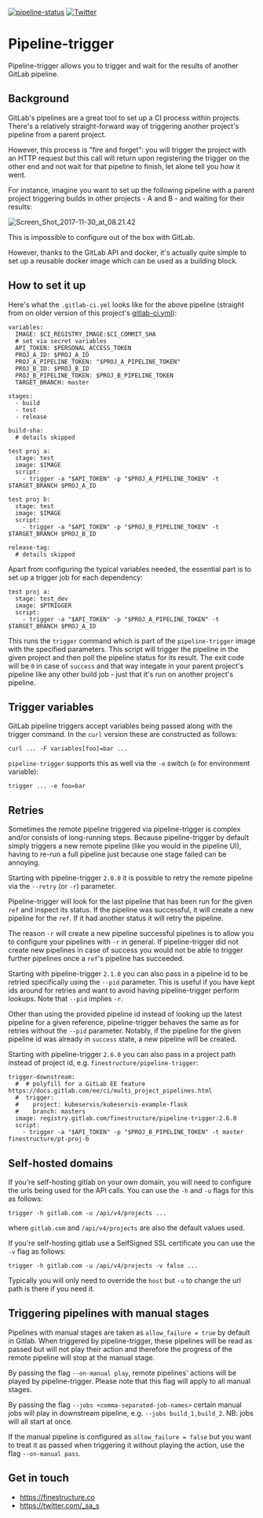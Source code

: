 [![pipeline-status](https://gitlab.com/finestructure/pipeline-trigger/badges/master/build.svg)](https://gitlab.com/finestructure/pipeline-trigger/pipelines)
[![Twitter](https://img.shields.io/badge/twitter-@__sa__s-blue.svg?logo=twitter)](https://twitter.com/_sa_s)

# Pipeline-trigger

Pipeline-trigger allows you to trigger and wait for the results of another GitLab pipeline.

## Background

GitLab's pipelines are a great tool to set up a CI process within projects. There's a relatively straight-forward way of triggering another project's pipeline from a parent project.

However, this process is "fire and forget": you will trigger the project with an HTTP request but this call will return upon registering the trigger on the other end and not wait for that pipeline to finish, let alone tell you how it went.

For instance, imagine you want to set up the following pipeline with a parent project triggering builds in other projects - A and B - and waiting for their results:

![Screen_Shot_2017-11-30_at_08.21.42](/uploads/c906618303dcf0124185b97f56d3fe97/Screen_Shot_2017-11-30_at_08.21.42.png)

This is impossible to configure out of the box with GitLab.

However, thanks to the GitLab API and docker, it's actually quite simple to set up a reusable docker image which can be used as a building block.

## How to set it up

Here's what the `.gitlab-ci.yml` looks like for the above pipeline (straight from on older version of this project's [gitlab-ci.yml](https://gitlab.com/finestructure/pipeline-trigger/blob/a052c9f47d7f0fdafb9641ccb9ef831b8e1ad49a/.gitlab-ci.yml)):

```
variables:
  IMAGE: $CI_REGISTRY_IMAGE:$CI_COMMIT_SHA
  # set via secret variables
  API_TOKEN: $PERSONAL_ACCESS_TOKEN
  PROJ_A_ID: $PROJ_A_ID
  PROJ_A_PIPELINE_TOKEN: "$PROJ_A_PIPELINE_TOKEN"
  PROJ_B_ID: $PROJ_B_ID
  PROJ_B_PIPELINE_TOKEN: $PROJ_B_PIPELINE_TOKEN
  TARGET_BRANCH: master

stages:
  - build
  - test
  - release

build-sha:
  # details skipped

test proj a:
  stage: test
  image: $IMAGE
  script: 
    - trigger -a "$API_TOKEN" -p "$PROJ_A_PIPELINE_TOKEN" -t $TARGET_BRANCH $PROJ_A_ID

test proj b:
  stage: test
  image: $IMAGE
  script: 
    - trigger -a "$API_TOKEN" -p "$PROJ_B_PIPELINE_TOKEN" -t $TARGET_BRANCH $PROJ_B_ID

release-tag:
  # details skipped
```

Apart from configuring the typical variables needed, the essential part is to set up a trigger job for each dependency:

```
test proj a:
  stage: test_dev
  image: $PTRIGGER
  script: 
    - trigger -a "$API_TOKEN" -p "$PROJ_A_PIPELINE_TOKEN" -t $TARGET_BRANCH $PROJ_A_ID
```

This runs the `trigger` command which is part of the `pipeline-trigger` image with the specified parameters. This script will trigger the pipeline in the given project and then poll the pipeline status for its result. The exit code will be `0` in case of `success` and that way integate in your parent project's pipeline like any other build job - just that it's run on another project's pipeline.

## Trigger variables

GitLab pipeline triggers accept variables being passed along with the trigger command. In the `curl` version these are constructed as follows:

```
curl ... -F variables[foo]=bar ...
```

`pipeline-trigger` supports this as well via the `-e` switch (`e` for environment variable):

```
trigger ... -e foo=bar
```

## Retries

Sometimes the remote pipeline triggered via pipeline-trigger is complex and/or consists of long-running steps. Because pipeline-trigger by default simply triggers a new remote pipeline (like you would in the pipeline UI), having to re-run a full pipeline just because one stage failed can be annoying.

Starting with pipeline-trigger `2.0.0` it is possible to retry the remote pipeline via the `--retry` (or `-r`) parameter.

Pipeline-trigger will look for the last pipeline that has been run for the given `ref` and inspect its status. If the pipeline was successful, it will create a new pipeline for the `ref`. If it had another status it will retry the pipeline.

The reason `-r` will create a new pipeline successful pipelines is to allow you to configure your pipelines with `-r` in general. If pipeline-trigger did not create new pipelines in case of success you would not be able to trigger further pipelines once a `ref`'s pipeline has succeeded.

Starting with pipeline-trigger `2.1.0` you can also pass in a pipeline id to be retried specifically using the `--pid` parameter. This is useful if you have kept ids around for retries and want to avoid having pipeline-trigger perform lookups. Note that `--pid` implies `-r`.

Other than using the provided pipeline id instead of looking up the latest pipeline for a given reference, pipeline-trigger behaves the same as for retries without the `--pid` parameter. Notably, if the pipeline for the given pipeline id was already in `success` state, a new pipeline will be created.

Starting with pipeline-trigger `2.6.0` you can also pass in a project path instead of project id, e.g. `finestructure/pipeline-trigger`:

```
trigger-downstream:
  #  # polyfill for a GitLab EE feature https://docs.gitlab.com/ee/ci/multi_project_pipelines.html
  #  trigger:
  #    project: kubeservis/kubeservis-example-flask
  #    branch: masters
  image: registry.gitlab.com/finestructure/pipeline-trigger:2.6.0
  script:
    - trigger -a "$API_TOKEN" -p "$PROJ_B_PIPELINE_TOKEN" -t master finestructure/pt-proj-b

```


## Self-hosted domains

If you're self-hosting gitlab on your own domain, you will need to configure the urls being used for the API calls. You can use the `-h` and `-u` flags for this as follows:

```
trigger -h gitlab.com -u /api/v4/projects ...
```

where `gitlab.com` and `/api/v4/projects` are also the default values used.

If you're self-hosting gitlab use a SelfSigned SSL certificate you can use the `-v` flag as follows:

```
trigger -h gitlab.com -u /api/v4/projects -v false ...
```

Typically you will only need to override the `host` but `-u` to change the url path is there if you need it.

## Triggering pipelines with manual stages

Pipelines with manual stages are taken as `allow_failure = true` by default in Gitlab. When triggered by pipeline-trigger, these pipelines will be read as passed but will not play their action and therefore the progress of the remote pipeline will stop at the manual stage.

By passing the flag `--on-manual play`, remote pipelines' actions will be played by pipeline-trigger. Please note that this flag will apply to all manual stages.

By passing the flag `--jobs <comma-separated-job-names>` certain manual jobs will play in downstream pipeline, e.g. `--jobs build_1,build_2`. NB: jobs will all start at once.

If the manual pipeline is configured as `allow_failure = false` but you want to treat it as passed when triggering it without playing the action, use the flag `--on-manual pass`.

## Get in touch

- https://finestructure.co
- https://twitter.com/_sa_s
